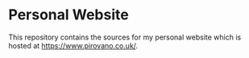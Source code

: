 # Personal Website

This repository contains the sources for my personal website which is hosted at https://www.pirovano.co.uk/.
